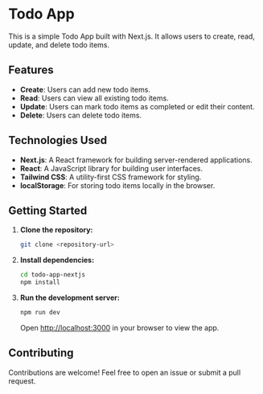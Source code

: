 # Todo App

This is a simple Todo App built with Next.js. It allows users to create, read, update, and delete todo items.

## Features

- **Create**: Users can add new todo items.
- **Read**: Users can view all existing todo items.
- **Update**: Users can mark todo items as completed or edit their content.
- **Delete**: Users can delete todo items.

## Technologies Used

- **Next.js**: A React framework for building server-rendered applications.
- **React**: A JavaScript library for building user interfaces.
- **Tailwind CSS**: A utility-first CSS framework for styling.
- **localStorage**: For storing todo items locally in the browser.

## Getting Started

1. **Clone the repository:**

   ```bash
   git clone <repository-url>
   ```

2. **Install dependencies:**

   ```bash
   cd todo-app-nextjs
   npm install
   ```

3. **Run the development server:**

   ```bash
   npm run dev
   ```

   Open [http://localhost:3000](http://localhost:3000) in your browser to view the app.


## Contributing

Contributions are welcome! Feel free to open an issue or submit a pull request.

